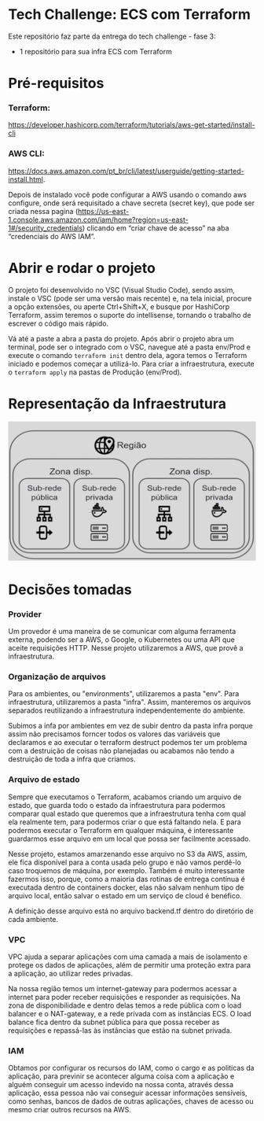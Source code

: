 # Tech Challenge: ECS com Terraform 

Este repositório faz parte da entrega do tech challenge - fase 3:
- 1 repositório para sua infra ECS com Terraform

# Pré-requisitos

### Terraform: 
https://developer.hashicorp.com/terraform/tutorials/aws-get-started/install-cli
### AWS CLI: 
https://docs.aws.amazon.com/pt_br/cli/latest/userguide/getting-started-install.html. 

Depois de instalado você pode configurar a AWS usando o comando aws configure, onde será requisitado a chave secreta (secret key), que pode ser criada nessa pagina (https://us-east-1.console.aws.amazon.com/iam/home?region=us-east-1#/security_credentials) clicando em “criar chave de acesso” na aba “credenciais do AWS IAM”.

#  Abrir e rodar o projeto
O projeto foi desenvolvido no VSC (Visual Studio Code), sendo assim, instale o VSC (pode ser uma versão mais recente) e, na tela inicial, procure a opção extensões, ou aperte Ctrl+Shift+X, e busque por HashiCorp Terraform, assim teremos o suporte do intellisense, tornando o trabalho de escrever o código mais rápido.

Vá até a paste a abra a pasta do projeto. Após abrir o projeto abra um terminal, pode ser o integrado com o VSC, navegue até a pasta env/Prod e execute o comando `terraform init` dentro dela, agora temos o Terraform iniciado e podemos começar a utilizá-lo. Para criar a infraestrutura, execute o `terraform apply` na pastas de Produção (env/Prod).

# Representação da Infraestrutura
![Infra](/docs/img/infra.png)

# Decisões tomadas

### Provider
Um provedor é uma maneira de se comunicar com alguma ferramenta externa, podendo ser a AWS, o Google, o Kubernetes ou uma API que aceite requisições HTTP. Nesse projeto utilizaremos a AWS, que provê a infraestrutura.

### Organização de arquivos

Para os ambientes, ou "environments", utilizaremos a pasta "env". Para infraestrutura, utilizaremos a pasta "infra". Assim, manteremos os arquivos separados reutilizando a infraestrutura independentemente do ambiente.

Subimos a infa por ambientes em vez de subir dentro da pasta infra porque assim não precisamos forncer todos os valores das variáveis que declaramos e ao executar o terraform destruct podemos ter um problema com a destruição de coisas não planejadas ou acabamos não tendo a destruição de toda a infra que criamos.

### Arquivo de estado
Sempre que executamos o Terraform, acabamos criando um arquivo de estado, que guarda todo o estado da  infraestrutura para podermos comparar qual estado que queremos que a infraestrutura tenha com qual ela realmente tem, para podermos criar o que está faltando nela. E para podermos executar o Terraform em qualquer máquina, é interessante guardarmos esse arquivo em um local que possa ser facilmente acessado.

Nesse projeto, estamos amarzenando esse arquivo no S3 da AWS, assim, ele fica disponível para a conta usada pelo grupo e não vamos perdê-lo caso troquemos de máquina, por exemplo. Também é muito interessante fazermos isso, porque, como a maioria das rotinas de entrega contínua é executada dentro de containers docker, elas não salvam nenhum tipo de arquivo local, então salvar o estado em um serviço de cloud é benéfico.

A definição desse arquivo está no arquivo backend.tf dentro do diretório de cada ambiente.

### VPC
VPC ajuda a separar aplicações com uma camada a mais de isolamento e protege os dados de aplicações, além de permitir uma proteção extra para a aplicação, ao utilizar redes privadas. 

Na nossa região temos um internet-gateway para podermos acessar a internet para poder receber requisições e responder as requisições. Na zona de disponibilidade e dentro delas temos a rede pública com o load balancer e o NAT-gateway, e a rede privada com as instâncias ECS. O load balance fica dentro da subnet pública para que possa receber as requisições e repassá-las às instâncias que estão na subnet privada.

### IAM
Obtamos por configurar os recursos do IAM, como o cargo e as politicas da aplicação, para previnir se acontecer alguma coisa com a aplicação e alguém conseguir um acesso indevido na nossa conta, através dessa aplicação, essa pessoa não vai conseguir acessar informações sensíveis, como senhas, bancos de dados de outras aplicações, chaves de acesso ou mesmo criar outros recursos na AWS.

